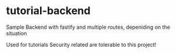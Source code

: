 # tutorial-backend
Sample Backend with fastify and multiple routes, depeniding on the situation

Used for tutorials
Security related are tolerable to this project!
